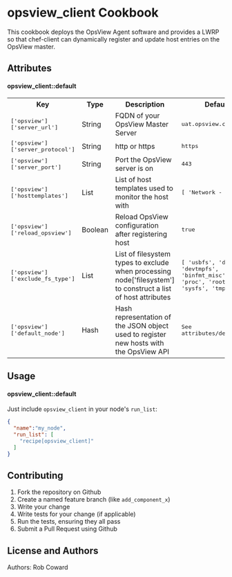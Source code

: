 opsview_client Cookbook
=======================
This cookbook deploys the OpsView Agent software and provides a LWRP so that chef-client can dynamically
register and update host entries on the OpsView master.


Attributes
----------

#### opsview_client::default
<table>
  <tr>
    <th>Key</th>
    <th>Type</th>
    <th>Description</th>
    <th>Default</th>
  </tr>
  <tr>
    <td><tt>['opsview']['server_url']</tt></td>
    <td>String</td>
    <td>FQDN of your OpsView Master Server</td>
    <td><tt>uat.opsview.com</tt></td>
  </tr>
  <tr>
    <td><tt>['opsview']['server_protocol']</tt></td>
    <td>String</td>
    <td>http or https</td>
    <td><tt>https</tt></td>
  </tr>
  <tr>
    <td><tt>['opsview']['server_port']</tt></td>
    <td>String</td>
    <td>Port the OpsView server is on</td>
    <td><tt>443</tt></td>
  </tr>
  <tr>
    <td><tt>['opsview']['hosttemplates']</tt></td>
    <td>List</td>
    <td>List of host templates used to monitor the host with</td>
    <td><tt>[ 'Network - Base' ]</tt></td>
  </tr>
  <tr>
    <td><tt>['opsview']['reload_opsview']</tt></td>
    <td>Boolean</td>
    <td>Reload OpsView configuration after registering host</td>
    <td><tt>true</tt></td>
  </tr>
  <tr>
    <td><tt>['opsview']['exclude_fs_type']</tt></td>
    <td>List</td>
    <td>List of filesystem types to exclude when processing node['filesystem'] to construct a list of host attributes</td>
    <td><tt>[ 'usbfs', 'devpts', 'devtmpfs', 'binfmt_misc', 'proc', 'rootfs', 'sysfs', 'tmpfs' ]</tt></td>
  </tr>
  <tr>
    <td><tt>['opsview']['default_node']</tt></td>
    <td>Hash</td>
    <td>Hash representation of the JSON object used to register new hosts with the OpsView API</td>
    <td><tt>See attributes/default.rb</tt></td>
  </tr>
</table>

Usage
-----
#### opsview_client::default

Just include `opsview_client` in your node's `run_list`:

```json
{
  "name":"my_node",
  "run_list": [
    "recipe[opsview_client]"
  ]
}
```

Contributing
------------
1. Fork the repository on Github
2. Create a named feature branch (like `add_component_x`)
3. Write your change
4. Write tests for your change (if applicable)
5. Run the tests, ensuring they all pass
6. Submit a Pull Request using Github

License and Authors
-------------------
Authors: Rob Coward
